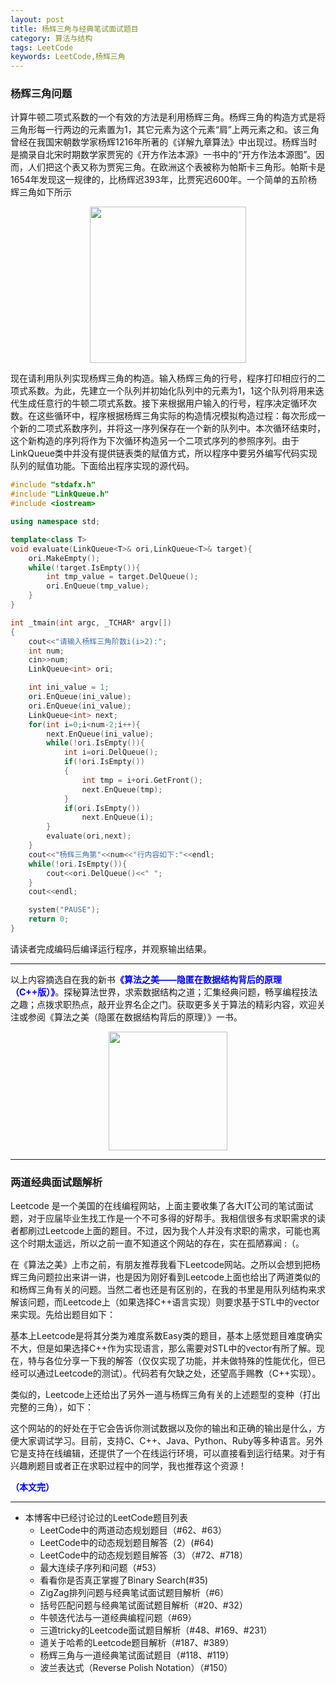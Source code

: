 ```yaml
---
layout: post
title: 杨辉三角与经典笔试面试题目
category: 算法与结构
tags: LeetCode
keywords: LeetCode,杨辉三角
---
```


### 杨辉三角问题

计算牛顿二项式系数的一个有效的方法是利用杨辉三角。杨辉三角的构造方式是将三角形每一行两边的元素置为1，其它元素为这个元素“肩”上两元素之和。该三角曾经在我国宋朝数学家杨辉1216年所著的《详解九章算法》中出现过。杨辉当时是摘录自北宋时期数学家贾宪的《开方作法本源》一书中的“开方作法本源图”。因而，人们把这个表又称为贾宪三角。在欧洲这个表被称为帕斯卡三角形。帕斯卡是1654年发现这一规律的，比杨辉迟393年，比贾宪迟600年。一个简单的五阶杨辉三角如下所示

<p align="center">
<img src="https://fzuo.github.io/assets/img/leetcode/leetcode13.png" width="250">
</p>

现在请利用队列实现杨辉三角的构造。输入杨辉三角的行号，程序打印相应行的二项式系数。为此，先建立一个队列并初始化队列中的元素为1，1这个队列将用来迭代生成任意行的牛顿二项式系数。接下来根据用户输入的行号，程序决定循环次数。在这些循环中，程序根据杨辉三角实际的构造情况模拟构造过程：每次形成一个新的二项式系数序列，并将这一序列保存在一个新的队列中。本次循环结束时，这个新构造的序列将作为下次循环构造另一个二项式序列的参照序列。由于LinkQueue类中并没有提供链表类的赋值方式，所以程序中要另外编写代码实现队列的赋值功能。下面给出程序实现的源代码。

```cpp
#include "stdafx.h"
#include "LinkQueue.h"
#include <iostream>

using namespace std;

template<class T>
void evaluate(LinkQueue<T>& ori,LinkQueue<T>& target){
	ori.MakeEmpty();
	while(!target.IsEmpty()){
		int tmp_value = target.DelQueue();
		ori.EnQueue(tmp_value);
	}
}

int _tmain(int argc, _TCHAR* argv[])
{
	cout<<"请输入杨辉三角阶数i(i>2):";
	int num;
	cin>>num;
	LinkQueue<int> ori;

	int ini_value = 1;
	ori.EnQueue(ini_value);
	ori.EnQueue(ini_value);
	LinkQueue<int> next;
	for(int i=0;i<num-2;i++){
		next.EnQueue(ini_value);
		while(!ori.IsEmpty()){
			int i=ori.DelQueue();
			if(!ori.IsEmpty())
			{
				int tmp = i+ori.GetFront();
				next.EnQueue(tmp);
			}
			if(ori.IsEmpty())
				next.EnQueue(i);
		}
		evaluate(ori,next);
	}
	cout<<"杨辉三角第"<<num<<"行内容如下:"<<endl;
	while(!ori.IsEmpty()){
		cout<<ori.DelQueue()<<" ";
	}
	cout<<endl;

	system("PAUSE");
	return 0;
}
```

请读者完成编码后编译运行程序，并观察输出结果。

---------------------------------

以上内容摘选自在我的新书<span style="color:blue">**《算法之美——隐匿在数据结构背后的原理（C++版）》**</span>。探秘算法世界，求索数据结构之道；汇集经典问题，畅享编程技法之趣；点拨求职热点，敲开业界名企之门。获取更多关于算法的精彩内容，欢迎关注或参阅《算法之美（隐匿在数据结构背后的原理）》一书。

<p align="center">
<img src="https://fzuo.github.io/assets/img/leetcode/leetcode06.png" width="190">
</p>

---------------------------------

### 两道经典面试题解析

Leetcode 是一个美国的在线编程网站，上面主要收集了各大IT公司的笔试面试题，对于应届毕业生找工作是一个不可多得的好帮手。我相信很多有求职需求的读者都刷过Leetcode上面的题目。不过，因为我个人并没有求职的需求，可能也离这个时期太遥远，所以之前一直不知道这个网站的存在，实在孤陋寡闻 :（。

在《算法之美》上市之前，有朋友推荐我看下Leetcode网站。之所以会想到把杨辉三角问题拉出来讲一讲，也是因为刚好看到Leetcode上面也给出了两道类似的和杨辉三角有关的问题。当然二者也还是有区别的，在我的书里是用队列结构来求解该问题，而Leetcode上（如果选择C++语言实现）则要求基于STL中的vector来实现。先给出题目如下：

基本上Leetcode是将其分类为难度系数Easy类的题目，基本上感觉题目难度确实不大，但是如果选择C++作为实现语言，那么需要对STL中的vector有所了解。现在，特与各位分享一下我的解答（仅仅实现了功能，并未做特殊的性能优化，但已经可以通过Leetcode的测试）。代码若有欠缺之处，还望高手赐教（C++实现）。

类似的，Leetcode上还给出了另外一道与杨辉三角有关的上述题型的变种（打出完整的三角），如下：



这个网站的的好处在于它会告诉你测试数据以及你的输出和正确的输出是什么，方便大家调试学习。目前，支持C、C++、Java、Python、Ruby等多种语言。另外它是支持在线编辑，还提供了一个在线运行环境，可以直接看到运行结果。对于有兴趣刷题目或者正在求职过程中的同学，我也推荐这个资源！


<span style="color:blue">**（本文完）**</span>

------------------------------
- 本博客中已经讨论过的LeetCode题目列表
  + LeetCode中的两道动态规划题目（#62、#63）
  + LeetCode中的动态规划题目解答（2）(#64)
  + LeetCode中的动态规划题目解答（3）（#72、#718）
  + 最大连续子序列和问题（#53）
  + 看看你是否真正掌握了Binary Search(#35)
  + ZigZag排列问题与经典笔试面试题目解析（#6）
  + 括号匹配问题与经典笔试面试题目解析（#20、#32） 
  + 牛顿迭代法与一道经典编程问题（#69）
  + 三道tricky的Leetcode面试题目解析（#48、#169、#231）
  + 道关于哈希的Leetcode题目解析（#187、#389）
  + 杨辉三角与一道经典笔试面试题目（#118、#119）
  + 波兰表达式（Reverse Polish Notation）（#150）
  
  
